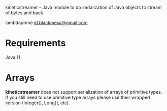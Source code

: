 kineticstreamer - Java module to do serialization of Java objects to stream of bytes and back.

lambdaprime <id.blackmesa@gmail.com>

# Requirements

Java 11

# Arrays

**kineticstreamer** does not support serialization of arrays of primitive types. If you still
need to use primitive type arrays please use their wrapped version (Integer[], Long[], etc).